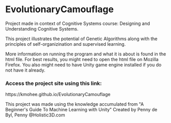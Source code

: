 # EvolutionaryCamouflage

Project made in context of Cognitive Systems course: Designing and Understanding Cognitive Systems.

This project illustrates the potential of Genetic Algorithms along with the principles of self-organizination and supervised learning.

More information on running the program and what it is about is found in the html file.
For best results, you might need to open the html file on Mozilla Firefox.
You also might need to have Unity game engine installed if you do not have it already. 

<h3> Access the project site using this link: </h3> 
<p> https://kmohee.github.io/EvolutionaryCamouflage </p>

This project was made using the knowledge accumulated from "A Beginner's Guide To Machine Learning with Unity"
Created by Penny de Byl, Penny @Holistic3D.com
